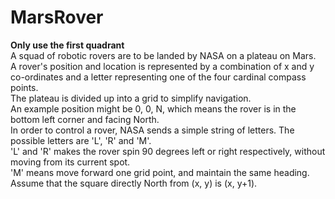 # MarsRover
**Only use the first quadrant**  
A squad of robotic rovers are to be landed by NASA on a plateau on Mars.  
A rover's position and location is represented by a combination of x and y co-ordinates and a letter representing one of the four cardinal compass points.  
The plateau is divided up into a grid to simplify navigation.  
An example position might be 0, 0, N, which means the rover is in the bottom left corner and facing North.  
In order to control a rover, NASA sends a simple string of letters. The possible letters are 'L', 'R' and 'M'.  
'L' and 'R' makes the rover spin 90 degrees left or right respectively, without moving from its current spot.  
'M' means move forward one grid point, and maintain the same heading.  
Assume that the square directly North from (x, y) is (x, y+1).  
